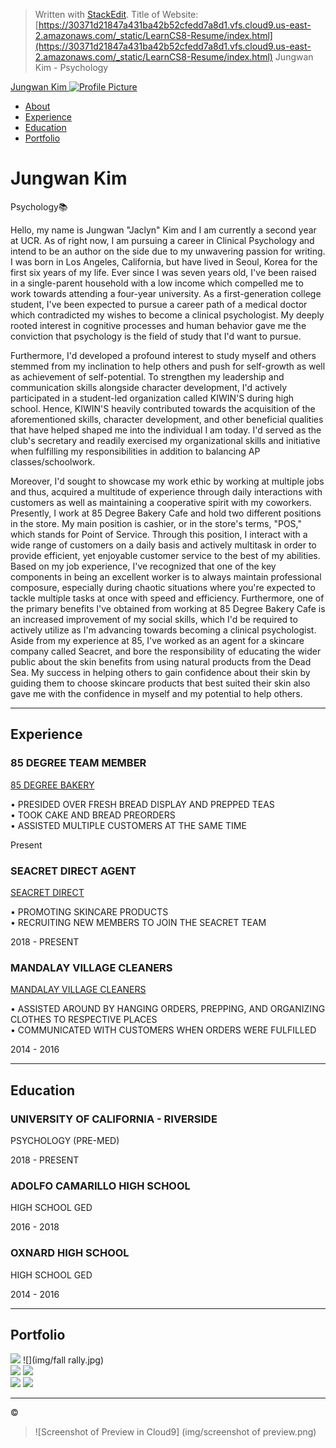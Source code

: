 > Written with [StackEdit](https://stackedit.io/).
> Title of Website: [https://30371d21847a431ba42b52cfedd7a8d1.vfs.cloud9.us-east-2.amazonaws.com/_static/LearnCS8-Resume/index.html](https://30371d21847a431ba42b52cfedd7a8d1.vfs.cloud9.us-east-2.amazonaws.com/_static/LearnCS8-Resume/index.html)
> Jungwan Kim - Psychology

[Jungwan Kim ![Profile Picture](img/profilepic.png)  ](#page-top) 

-   [About](#about)
-   [Experience](#experience)
-   [Education](#education)
-   [Portfolio](#portfolio)

# Jungwan Kim

Psychology📚

Hello, my name is Jungwan "Jaclyn" Kim and I am currently a second year at UCR. As of right now, I am pursuing a career in Clinical Psychology and intend to be an author on the side due to my unwavering passion for writing. I was born in Los Angeles, California, but have lived in Seoul, Korea for the first six years of my life. Ever since I was seven years old, I've been raised in a single-parent household with a low income which compelled me to work towards attending a four-year university. As a first-generation college student, I've been expected to pursue a career path of a medical doctor which contradicted my wishes to become a clinical psychologist. My deeply rooted interest in cognitive processes and human behavior gave me the conviction that psychology is the field of study that I'd want to pursue.  
  
Furthermore, I'd developed a profound interest to study myself and others stemmed from my inclination to help others and push for self-growth as well as achievement of self-potential. To strengthen my leadership and communication skills alongside character development, I'd actively participated in a student-led organization called KIWIN'S during high school. Hence, KIWIN'S heavily contributed towards the acquisition of the aforementioned skills, character development, and other beneficial qualities that have helped shaped me into the individual I am today. I'd served as the club's secretary and readily exercised my organizational skills and initiative when fulfilling my responsibilities in addition to balancing AP classes/schoolwork.  
  
Moreover, I'd sought to showcase my work ethic by working at multiple jobs and thus, acquired a multitude of experience through daily interactions with customers as well as maintaining a cooperative spirit with my coworkers. Presently, I work at 85 Degree Bakery Cafe and hold two different positions in the store. My main position is cashier, or in the store's terms, "POS," which stands for Point of Service. Through this position, I interact with a wide range of customers on a daily basis and actively multitask in order to provide efficient, yet enjoyable customer service to the best of my abilities. Based on my job experience, I've recognized that one of the key components in being an excellent worker is to always maintain professional composure, especially during chaotic situations where you're expected to tackle multiple tasks at once with speed and efficiency. Furthermore, one of the primary benefits I've obtained from working at 85 Degree Bakery Cafe is an increased improvement of my social skills, which I'd be required to actively utilize as I'm advancing towards becoming a clinical psychologist. Aside from my experience at 85, I've worked as an agent for a skincare company called Seacret, and bore the responsibility of educating the wider public about the skin benefits from using natural products from the Dead Sea. My success in helping others to gain confidence about their skin by guiding them to choose skincare products that best suited their skin also gave me with the confidence in myself and my potential to help others.

----------

## Experience

### 85 DEGREE TEAM MEMBER

[85 DEGREE BAKERY](https://www.85cbakerycafe.com/)

• PRESIDED OVER FRESH BREAD DISPLAY AND PREPPED TEAS  
• TOOK CAKE AND BREAD PREORDERS  
• ASSISTED MULTIPLE CUSTOMERS AT THE SAME TIME  

Present

### SEACRET DIRECT AGENT

[SEACRET DIRECT](https://www.seacretdirect.com/www/en/us/)

• PROMOTING SKINCARE PRODUCTS  
• RECRUITING NEW MEMBERS TO JOIN THE SEACRET TEAM  

2018 - PRESENT

### MANDALAY VILLAGE CLEANERS

[MANDALAY VILLAGE CLEANERS](https://www.yelp.com/biz/mandalay-village-cleaners-port-hueneme)

• ASSISTED AROUND BY HANGING ORDERS, PREPPING, AND ORGANIZING CLOTHES TO RESPECTIVE PLACES  
• COMMUNICATED WITH CUSTOMERS WHEN ORDERS WERE FULFILLED  

2014 - 2016

----------

## Education

### UNIVERSITY OF CALIFORNIA - RIVERSIDE

PSYCHOLOGY (PRE-MED)

2018 - PRESENT

### ADOLFO CAMARILLO HIGH SCHOOL

HIGH SCHOOL GED

2016 - 2018

### OXNARD HIGH SCHOOL

HIGH SCHOOL GED

2014 - 2016

----------

## Portfolio

![](img/dcon.jpg) ![](img/fall rally.jpg)  
![](img/dconformalcrop.png) ![](img/kiwinsarrowcrop.png)  
![](img/turtlemascotcrop.png) ![](img/solofrcrop.png)

----------

©
> ![Screenshot of Preview in Cloud9] (img/screenshot of preview.png)
> 